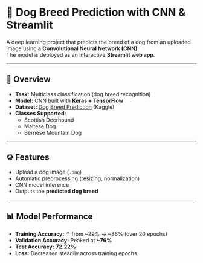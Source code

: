 # 🐶 Dog Breed Prediction with CNN & Streamlit  

A deep learning project that predicts the breed of a dog from an uploaded image using a **Convolutional Neural Network (CNN)**.  
The model is deployed as an interactive **Streamlit web app**.  

---

## 📌 Overview
- **Task:** Multiclass classification (dog breed recognition)  
- **Model:** CNN built with **Keras + TensorFlow**  
- **Dataset:** [Dog Breed Prediction](https://www.kaggle.com/datasets/catherinehorng/dogbreedidfromcomp) (Kaggle)  
- **Classes Supported:**  
  - Scottish Deerhound  
  - Maltese Dog  
  - Bernese Mountain Dog  

---

## ⚙️ Features
- Upload a dog image (`.png`)  
- Automatic preprocessing (resizing, normalization)  
- CNN model inference  
- Outputs the **predicted dog breed**  

---

## 📊 Model Performance
- **Training Accuracy:** ↑ from ~29% → ~86% (over 20 epochs)  
- **Validation Accuracy:** Peaked at **~76%**  
- **Test Accuracy:** **72.22%**  
- **Loss:** Decreased steadily across training epochs
